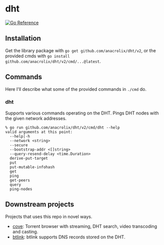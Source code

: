 # dht

[![Go Reference](https://pkg.go.dev/badge/github.com/anacrolix/dht/v2.svg)](https://pkg.go.dev/github.com/anacrolix/dht/v2)

## Installation

Get the library package with `go get github.com/anacrolix/dht/v2`, or the provided cmds with `go install github.com/anacrolix/dht/v2/cmd/...@latest`.

## Commands

Here I'll describe what some of the provided commands in `./cmd` do.

### dht

Supports various commands operating on the DHT.
Pings DHT nodes with the given network addresses.

    % go run github.com/anacrolix/dht/v2/cmd/dht --help
    valid arguments at this point:
      --help|-h
      --network <string>
      --secure
      --bootstrap-addr <[]string>
      --query-resend-delay <time.Duration>
      derive-put-target
      put
      put-mutable-infohash
      get
      ping
      get-peers
      query
      ping-nodes

## Downstream projects

Projects that uses this repo in novel ways.

* [cove](https://coveapp.info): Torrent browser with streaming, DHT search, video transcoding and casting.
* [btlink](https://github.com/anacrolix/btlink): btlink supports DNS records stored on the DHT.
